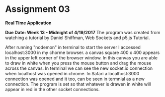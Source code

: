 # Assignment 03

**Real Time Application**

**Due Date: Week 13 - Midnight of 4/19/2017**
 The program was created from watching a tutorial by Daniel Shiffman,  Web Sockets and p5.js Tutorial.
 
 After running "nodemon" in terminal to start the server I accessed localhost:3000 in my chorme browser.
 a canvas square 400 x 400 appears in the upper left corner of the browser window.
 In this canvas you are able to draw in white when you press the mouse button and drag the mouse across the canvas.
 In terminal we can see the new socket.io connection when localhost was opened in chrome.
 In Safari a localhost:3000 connection was opened and it too, can be seen in termnial as a new connection.
 The program is set so that whatever is drawen in white will appear in red in the other socket connections.

